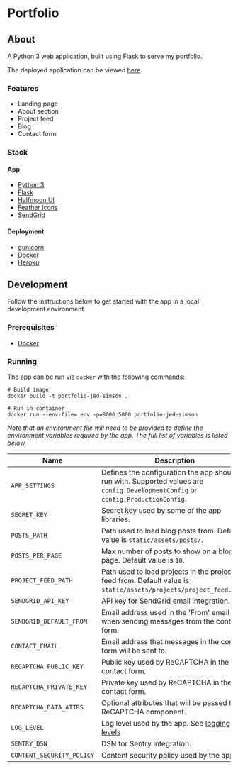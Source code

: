 # Portfolio

## About

A Python 3 web application, built using Flask to serve my portfolio.

The deployed application can be viewed [here](https://www.jedsimson.co.nz/).

### Features

- Landing page
- About section
- Project feed
- Blog
- Contact form

### Stack

#### App

- [Python 3](https://www.python.org/)
- [Flask](https://flask.palletsprojects.com/en/2.0.x/)
- [Halfmoon UI](https://www.gethalfmoon.com/)
- [Feather Icons](https://feathericons.com/)
- [SendGrid](https://sendgrid.com/)

#### Deployment

- [gunicorn](https://gunicorn.org/)
- [Docker](https://www.docker.com/)
- [Heroku](https://www.heroku.com/)

## Development

Follow the instructions below to get started with the app in a local development environment.

### Prerequisites

- [Docker](https://www.docker.com/get-started)

### Running

The app can be run via `docker` with the following commands:

```console
# Build image
docker build -t portfolio-jed-simson .
 
# Run in container
docker run --env-file=.env -p=8000:5000 portfolio-jed-simson
```

*Note that an environment file will need to be provided to define the environment variables required by the app. The full list of variables is listed below.*

| Name                      | Description                                                                                                                      | Required           |
|---------------------------|----------------------------------------------------------------------------------------------------------------------------------|--------------------|
| `APP_SETTINGS`            | Defines the configuration the app should run with. Supported values are `config.DevelopmentConfig` or `config.ProductionConfig`. | :x:                |
| `SECRET_KEY`              | Secret key used by some of the app libraries.                                                                                    | :white_check_mark: |
| `POSTS_PATH`              | Path used to load blog posts from. Default value is `static/assets/posts/`.                                                      | :x:                |
| `POSTS_PER_PAGE`          | Max number of posts to show on a blog page. Default value is `10`.                                                               | :x:                |
| `PROJECT_FEED_PATH`       | Path used to load projects in the project feed from. Default value is `static/assets/projects/project_feed.json`.                | :x:                |
| `SENDGRID_API_KEY`        | API key for SendGrid email integration.                                                                                          | :white_check_mark: |
| `SENDGRID_DEFAULT_FROM`   | Email address used in the 'From' email field when sending messages from the contact form.                                        | :white_check_mark: |
| `CONTACT_EMAIL`           | Email address that messages in the contact form will be sent to.                                                                 | :white_check_mark: |
| `RECAPTCHA_PUBLIC_KEY`    | Public key used by ReCAPTCHA in the contact form.                                                                                | :white_check_mark: |
| `RECAPTCHA_PRIVATE_KEY`   | Private key used by ReCAPTCHA in the contact form.                                                                               | :white_check_mark: |
| `RECAPTCHA_DATA_ATTRS`    | Optional attributes that will be passed to the ReCAPTCHA component.                                                              | :x:                |
| `LOG_LEVEL`               | Log level used by the app. See [logging levels](https://docs.python.org/3/library/logging.html#logging-levels)                   | :white_check_mark: |
| `SENTRY_DSN`              | DSN for Sentry integration.                                                                                                      | :white_check_mark: |
| `CONTENT_SECURITY_POLICY` | Content security policy used by the app.                                                                                         | :x:                |
